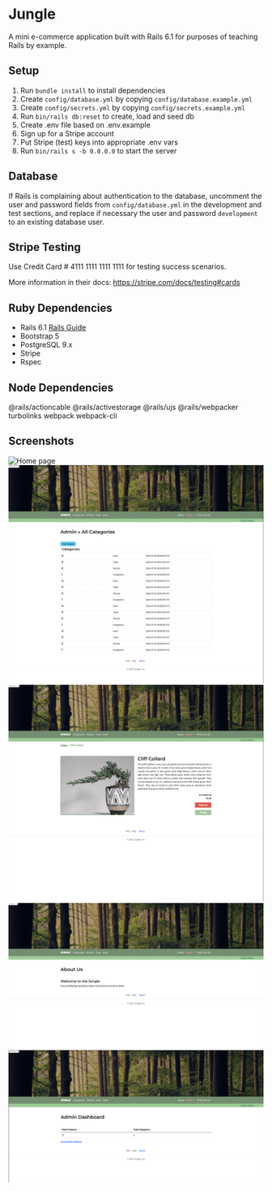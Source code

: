 # Jungle

A mini e-commerce application built with Rails 6.1 for purposes of teaching Rails by example.

## Setup

1. Run `bundle install` to install dependencies
2. Create `config/database.yml` by copying `config/database.example.yml`
3. Create `config/secrets.yml` by copying `config/secrets.example.yml`
4. Run `bin/rails db:reset` to create, load and seed db
5. Create .env file based on .env.example
6. Sign up for a Stripe account
7. Put Stripe (test) keys into appropriate .env vars
8. Run `bin/rails s -b 0.0.0.0` to start the server

## Database

If Rails is complaining about authentication to the database, uncomment the user and password fields from `config/database.yml` in the development and test sections, and replace if necessary the user and password `development` to an existing database user.

## Stripe Testing

Use Credit Card # 4111 1111 1111 1111 for testing success scenarios.

More information in their docs: <https://stripe.com/docs/testing#cards>


## Ruby Dependencies

- Rails 6.1 [Rails Guide](http://guides.rubyonrails.org/v6.1/)
- Bootstrap 5
- PostgreSQL 9.x
- Stripe
- Rspec

## Node Dependencies
 @rails/actioncable
 @rails/activestorage
 @rails/ujs
 @rails/webpacker
 turbolinks
 webpack
 webpack-cli


## Screenshots

![Home page](https://github.com/Maddoggx/-jungle-rails/blob/master/docs/:home_root.png)
![Add Category](https://github.com/Maddoggx/-jungle-rails/blob/master/docs/Add_Category.png)
![Product item](https://github.com/Maddoggx/-jungle-rails/blob/master/docs/Product_view.png)
![About page](https://github.com/Maddoggx/-jungle-rails/blob/master/docs/about_page.png)
![Dashboard](https://github.com/Maddoggx/-jungle-rails/blob/master/docs/admin_dashboard.png)